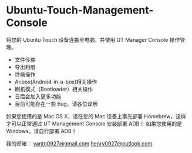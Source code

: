 # Ubuntu-Touch-Management-Console
将您的 Ubuntu Touch 设备连接至电脑，并使用 UT Manager Console 操作管理。

- 文件传输
- 导出相册
- 终端操作
- Anbox(Android-in-a-box)相关操作
- 刷机模式（Bootloader）相关操作
- 日后会加入更多功能
- 目前可能存在一些 bug，请各位谅解

如果您使用的是 Mac OS X，请在您的 Mac 设备上事先部署 Homebrew，这样才可以正常通过 UT Management Console 安装部署 ADB！
如果您使用的是 Windows，请自行部署 ADB！

我的邮箱：
yantq0927@gmail.com
henry0927@outlook.com
